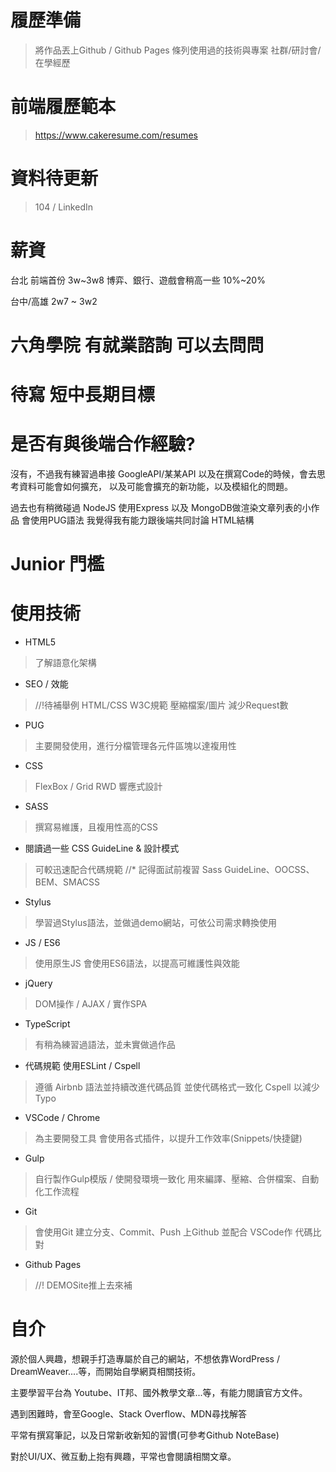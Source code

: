 # 履歷準備
> 將作品丟上Github / Github Pages
> 條列使用過的技術與專案
> 社群/研討會/在學經歷

# 前端履歷範本
> https://www.cakeresume.com/resumes

# 資料待更新
> 104 / LinkedIn

# 薪資
台北 前端首份 3w~3w8
博弈、銀行、遊戲會稍高一些 10%~20%

台中/高雄 2w7 ~ 3w2

# 六角學院 有就業諮詢 可以去問問

# 待寫 短中長期目標

# 是否有與後端合作經驗?
沒有，不過我有練習過串接 GoogleAPI/某某API
以及在撰寫Code的時候，會去思考資料可能會如何擴充，
以及可能會擴充的新功能，以及模組化的問題。


過去也有稍微碰過 NodeJS
使用Express 以及 MongoDB做渲染文章列表的小作品
會使用PUG語法
我覺得我有能力跟後端共同討論 HTML結構

# Junior 門檻

# 使用技術
- HTML5 
> 了解語意化架構

- SEO / 效能
> //!待補舉例
> HTML/CSS W3C規範
> 壓縮檔案/圖片
> 減少Request數

- PUG 
> 主要開發使用，進行分檔管理各元件區塊以達複用性

- CSS 
> FlexBox / Grid
> RWD 響應式設計

- SASS 
> 撰寫易維護，且複用性高的CSS
- 閱讀過一些 CSS GuideLine & 設計模式
> 可較迅速配合代碼規範
//* 記得面試前複習
> Sass GuideLine、OOCSS、BEM、SMACSS

- Stylus
> 學習過Stylus語法，並做過demo網站，可依公司需求轉換使用

- JS / ES6
> 使用原生JS 
> 會使用ES6語法，以提高可維護性與效能

- jQuery
> DOM操作 / AJAX / 實作SPA

- TypeScript
> 有稍為練習過語法，並未實做過作品

- 代碼規範 使用ESLint / Cspell
> 遵循 Airbnb 語法並持續改進代碼品質
> 並使代碼格式一致化
> Cspell 以減少 Typo

- VSCode / Chrome
> 為主要開發工具
> 會使用各式插件，以提升工作效率(Snippets/快捷鍵)

- Gulp
> 自行製作Gulp模版 / 使開發環境一致化
> 用來編譯、壓縮、合併檔案、自動化工作流程

- Git
> 會使用Git 建立分支、Commit、Push 上Github
> 並配合 VSCode作 代碼比對

- Github Pages
> //! DEMOSite推上去來補

# 自介
源於個人興趣，想親手打造專屬於自己的網站，不想依靠WordPress / DreamWeaver....等，而開始自學網頁相關技術。

主要學習平台為 Youtube、IT邦、國外教學文章...等，有能力閱讀官方文件。

遇到困難時，會至Google、Stack Overflow、MDN尋找解答

平常有撰寫筆記，以及日常新收新知的習慣(可參考Github NoteBase)

對於UI/UX、微互動上抱有興趣，平常也會閱讀相關文章。

